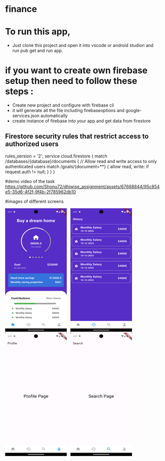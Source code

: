 # finance
# To run this app, 
- Just clone this project and open it into vscode or android studion and run pub get and run app.

# if you want to create own firebase setup then need to follow these steps : 
- Create new project and configure with firebase cli
- it will generate all the file including firebaseoptions and google-services.json automatically
 - create instance of firebase into your app and get data from firestore 

## Firestore security rules that restrict access to authorized users
rules_version = '2';
service cloud.firestore {
  match /databases/{database}/documents {
    // Allow read and write access to only authenticated users
    match /goals/{document=**} {
      allow read, write: if request.auth != null;
    }
  }
}


#demo video of the task
https://github.com/Shonu72/dhiwise_assignment/assets/67668844/95c854e5-35d6-4f2f-9f4b-2f785962db10

#images of different screens

<p align="left">
  <img src="https://github.com/Shonu72/dhiwise_assignment/blob/main/lib/Images/homepage.png"  width="200" height="400" />
  &nbsp 
  <img src="https://github.com/Shonu72/dhiwise_assignment/blob/main/lib/Images/history.png"   width="200" height="400" />
    &nbsp 
  <img src="https://github.com/Shonu72/dhiwise_assignment/blob/main/lib/Images/profile.png"   width="200" height="400" />
    &nbsp 
  <img src="https://github.com/Shonu72/dhiwise_assignment/blob/main/lib/Images/search.png"   width="200" height="400" />



